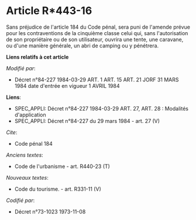 # Article R*443-16

Sans préjudice de l'article 184 du Code pénal, sera puni de l'amende prévue pour les contraventions de la cinquième classe
celui qui, sans l'autorisation de son propriétaire ou de son utilisateur, ouvrira une tente, une caravane, ou d'une manière
générale, un abri de camping ou y pénétrera.

**Liens relatifs à cet article**

_Modifié par_:

  - Décret n°84-227 1984-03-29 ART. 1 ART. 15 ART. 21 JORF 31 MARS 1984 date d'entrée en vigueur 1 AVRIL 1984

**Liens**:

  - SPEC_APPLI: Décret n°84-227 1984-03-29 ART. 27, ART. 28 : Modalités d'application
  - SPEC_APPLI: Décret n°84-227 du 29 mars 1984 - art. 27 (V)

_Cite_:

  - Code pénal 184

_Anciens textes_:

  - Code de l'urbanisme - art. R440-23 (T)

_Nouveaux textes_:

  - Code du tourisme. - art. R331-11 (V)

_Codifié par_:

  - Décret n°73-1023 1973-11-08
